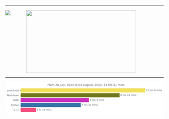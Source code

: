 ***
<div style="justify-content: center;">
    <div style="display: flex; align-items: center; gap: 50px; margin: 0 auto;">
        <img height=200 align="center" src="https://github-readme-stats.vercel.app/api?username=JW5123&show_icons=true&theme=nightowl">
        <img height=200 align="center" src="https://github-readme-stats.vercel.app/api/top-langs/?username=JW5123&theme=nightowl&layout=compact&langs_count=8" width="350px">
    </div>
</div>

***

<img src="https://github.com/JW5123/JW5123/blob/main/images/stat.svg" alt="JW5123 WakaTime Activity">
